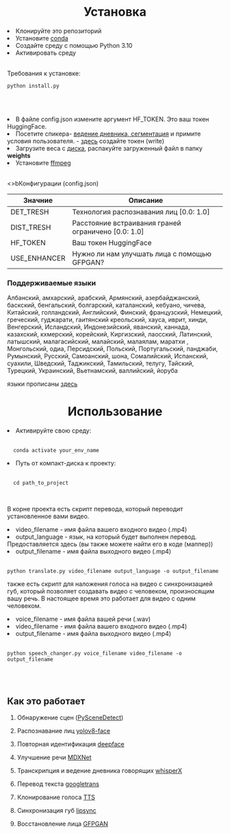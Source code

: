 
<h1 align="center">Установка</h1>


  <li>Клонируйте это репозиторий</li>

  <li>Установите <a href = 'https://conda.io/projects/conda/en/latest/user-guide/install/'>conda</a> </li>

  <li>Создайте среду с помощью Python 3.10</li>

  <li>Активировать среду</li><br>

Требования к установке:

    python install.py
<br><br>

  <li>В файле config.json измените аргумент HF_TOKEN. Это ваш токен HuggingFace. </li>

  <li>Посетите спикера- <a href = 'https://huggingface.co/pyannote/segmentation'>ведение дневника, сегментация</a> и примите условия пользователя.  - <a href='https://huggingface.co/settings/tokens'>здесь</a> создайте токен (write)</li>

  <li>Загрузите веса с <a href='https://drive.google.com/file/d/1dYy24q_67TmVuv_PbChe2t1zpNYJci1J/view'>диска</a>, распакуйте загруженный файл в папку <b>weights</b></li>

  <li>Установите <a href='https://ffmpeg.org/'>ffmpeg</a><br><br>


<>bКонфигурации (config.json)</b>

|Значние | Описание|
|-|-|
| DET_TRESH |	Технология распознавания лиц [0.0: 1.0] |
|DIST_TRESH |	Расстояние встраивания граней ограничено [0.0: 1.0] |
| HF_TOKEN	| Ваш токен HuggingFace|
| USE_ENHANCER |	Нужно ли нам улучшать лица с помощью GFPGAN?<br> |


<h3>Поддерживаемые языки</h3>

Албанский, амхарский, арабский, Армянский, азербайджанский, баскский, бенгальский, болгарский, каталанский, кебуано, чичева, Китайский, голландский, Английский, Финский, французский, Немецкий, греческий, гуджарати, гаитянский креольский, хауса, иврит, хинди, Венгерский, Исландский, Индонезийский, яванский, каннада, казахский, кхмерский, корейский, Киргизский, лаосский, Латинский, латышский, малагасийский, малайский, малаялам, маратхи , Монгольский, одиа, Персидский, Польский, Португальский, панджаби, Румынский, Русский, Самоанский, шона, Сомалийский, Испанский, суахили, Шведский, Таджикский, Тамильский, телугу, Тайский, Турецкий, Украинский, Вьетнамский, валлийский, йоруба

языки прописаны [здесь](rutubetrans/core/mapper.py)





<h1 align="center">Использование</h1>

  <li>Активируйте свою среду:</li><br>

      conda activate your_env_name  
  
  <li>Путь от компакт-диска к проекту:</li><br>

      cd path_to_project
  <br>

В корне проекта есть скрипт перевода, который переводит установленное вами видео.

  <li>video_filename - имя файла вашего входного видео (.mp4)</li>

  <li>output_language - язык, на который будет выполнен перевод. Предоставляется здесь (вы также можете найти его в коде (маппер))</li>

  <li>output_filename - имя файла выходного видео (.mp4)</li><br>

    python translate.py video_filename output_language -o output_filename


также есть скрипт для наложения голоса на видео с синхронизацией губ, который позволяет создавать видео с человеком, произносящим вашу речь. В настоящее время это работает для видео с одним человеком.

  <li>voice_filename - имя файла вашей речи (.wav)</li>

  <li>video_filename - имя файла вашего входного видео (.mp4)</li>

  <li>output_filename - имя файла выходного видео (.mp4)</li><br>

    python speech_changer.py voice_filename video_filename -o output_filename 
<br><br>


<h2>Как это работает</h2>

1. Обнаружение сцен ([PySceneDetect](https://github.com/Breakthrough/PySceneDetect))

2. Распознавание лиц [yolov8-face](https://github.com/akanametov/yolov8-face)

3. Повторная идентификация [deepface](https://github.com/serengil/deepface)

4. Улучшение речи [MDXNet](https://huggingface.co/freyza/kopirekcover/blob/main/MDXNet.py)

5. Транскрипция и ведение дневника говорящих [whisperX](https://github.com/m-bain/whisperX)

6. Перевод текста [googletrans](https://pypi.org/project/googletrans/)

7. Клонирование голоса [TTS](https://github.com/coqui-ai/TTS)

8. Синхронизация губ [lipsync](https://github.com/mowshon/lipsync)

9. Восстановление лица [GFPGAN](https://github.com/TencentARC/GFPGAN)




